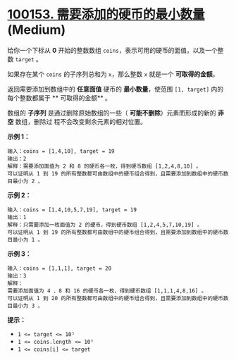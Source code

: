 # [100153. 需要添加的硬币的最小数量][link] (Medium)

[link]: https://leetcode.cn/contest/weekly-contest-374/problems/minimum-number-of-coins-to-be-added/

给你一个下标从 **0** 开始的整数数组 `coins`，表示可用的硬币的面值，以及一个整数 `target` 。

如果存在某个 `coins` 的子序列总和为 `x`，那么整数 `x` 就是一个 **可取得的金额**。

返回需要添加到数组中的 **任意面值** 硬币的 **最小数量**，使范围 `[1, target]` 内的每个整数都属于 **
可取得的金额** 。

数组的 **子序列** 是通过删除原始数组的一些（ **可能不删除**）元素而形成的新的 **非空** 数组，删除过
程不会改变剩余元素的相对位置。

**示例 1：**

```
输入：coins = [1,4,10], target = 19
输出：2
解释：需要添加面值为 2 和 8 的硬币各一枚，得到硬币数组 [1,2,4,8,10] 。
可以证明从 1 到 19 的所有整数都可由数组中的硬币组合得到，且需要添加到数组中的硬币数目最小为 2 。
```

**示例 2：**

```
输入：coins = [1,4,10,5,7,19], target = 19
输出：1
解释：只需要添加一枚面值为 2 的硬币，得到硬币数组 [1,2,4,5,7,10,19] 。
可以证明从 1 到 19 的所有整数都可由数组中的硬币组合得到，且需要添加到数组中的硬币数目最小为 1 。
```

**示例 3：**

```
输入：coins = [1,1,1], target = 20
输出：3
解释：
需要添加面值为 4 、8 和 16 的硬币各一枚，得到硬币数组 [1,1,1,4,8,16] 。
可以证明从 1 到 20 的所有整数都可由数组中的硬币组合得到，且需要添加到数组中的硬币数目最小为 3 。
```

**提示：**

- `1 <= target <= 10⁵`
- `1 <= coins.length <= 10⁵`
- `1 <= coins[i] <= target`
